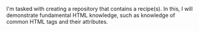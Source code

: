 I'm tasked with creating a repository that contains a recipe(s). In this, I will demonstrate fundamental HTML knowledge, such as knowledge of common HTML tags and their attributes.